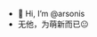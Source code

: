 - 👋 Hi, I’m @arsonis
- 无他，为萌新而已😐

<!---
arsonis/arsonis is a ✨ special ✨ repository because its `README.md` (this file) appears on your GitHub profile.
You can click the Preview link to take a look at your changes.
--->
